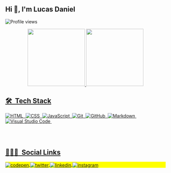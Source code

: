 ## Hi 👋,  I'm Lucas Daniel

<p align="left"> <img src="https://komarev.com/ghpvc/?username=LucasDaniel0&color=yellow" alt="Profile views" /> </p>
<div align="center">
  <a href="https://github.com/LucasDaniel0">
  <img height="180em" src="https://github-readme-stats.vercel.app/api?username=LucasDaniel0&show_icons=true&theme=dracula&include_all_commits=true&count_private=true"/>
  <img height="180em" src="https://github-readme-stats.vercel.app/api/top-langs/?username=rafaballerini&layout=compact&langs_count=7&theme=dracula"/>
</div>
  
 ## 🛠 &nbsp;Tech Stack
  
  ![HTML](https://img.shields.io/badge/-HTML-05122A?style=flat&logo=HTML5)&nbsp;
  ![CSS](https://img.shields.io/badge/-CSS-05122A?style=flat&logo=CSS3&logoColor=1572B6)&nbsp;
  ![JavaScript](https://img.shields.io/badge/-JavaScript-05122A?style=flat&logo=javascript)&nbsp;
  ![Git](https://img.shields.io/badge/-Git-05122A?style=flat&logo=git)&nbsp;
  ![GitHub](https://img.shields.io/badge/-GitHub-05122A?style=flat&logo=github)&nbsp;
  ![Markdown](https://img.shields.io/badge/-Markdown-05122A?style=flat&logo=markdown)&nbsp;
  ![Visual Studio Code](https://img.shields.io/badge/-Visual%20Studio%20Code-05122A?style=flat&logo=visual-studio-code&logoColor=007ACC)&nbsp;
  
  <br><br>
  
## 👨🏽‍🦲 &nbsp;Social Links
<div> 
  <p align="left" style="background:yellow">
    <a href="https://codepen.io/lucasdaniel0" target="_blank">
      <img align="center" src="https://img.shields.io/badge/-lucasdaniel0-05122A?style=flat&logo=codepen" alt="codepen"/>
    </a>
    <a href="https://twitter.com/lucaas_py" target="_blank">
      <img align="center" src="https://img.shields.io/badge/-lucaas_py-05122A?style=flat&logo=twitter" alt="twitter"/>  
    </a>
    <a href="https://linkedin.com/in/lucasdaniel" target="_blank">
      <img align="center" src="https://img.shields.io/badge/-lucasdaniel-05122A?style=flat&logo=linkedin" alt="linkedin"/>
    </a>
    <a href="https://instagram.com/lucaas.py" target="_blank">
      <img align="center" src="https://img.shields.io/badge/-lucaas.py-05122A?style=flat&logo=instagram" alt="instagram"/>
    </a>
  </p>
</div>
